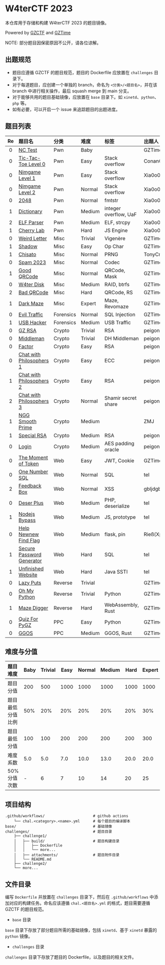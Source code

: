 # W4terCTF 2023

本仓库用于存储和构建 W4terCTF 2023 的题目镜像。

Powered by [GZCTF](https://github.com/GZTimeWalker/GZCTF) and [GZTime](https://github.com/GZTimeWalker/)

NOTE: 部分题目因保密原因不公开，请各位谅解。

## 出题规范

- 题目应遵循 GZCTF 的题目规范，题目的 Dockerfile 应放置在 `challenges` 目录下。
- 对于每道题目，应创建一个单独的 branch，命名为 `<分类>/<题目名>`，并在该 branch 中进行相关操作，最后 squash merge 到 main 分支。
- 对于能够共用的题目基础镜像，应放置在 `base` 目录下。如 `xinetd`、`python`、`php` 等。
- 如有必要，可以开启一个 issue 来追踪题目的出题进度。

## 题目列表

| Re  | 题目名                                                                  | 分类      | 难度    | 标签                  | 出题人           |
| :-: | :---------------------------------------------------------------------- | :-------- | :------ | :-------------------- | :--------------- |
|  0  | [NC Test](challenges/pwn/nc-test/)                                      | Pwn       | Baby    |                       | GZTime           |
|  0  | [Tic-Tac-Toe Level 0](challenges/pwn/tic-tac-toe-level-0/)              | Pwn       | Easy    | Stack overflow        | ConanC           |
|  0  | [Nimgame Level 1](challenges/pwn/nimgame-level-1/)                      | Pwn       | Easy    | Stack overflow        | Xia0o0o0o        |
|  0  | [Nimgame Level 2](challenges/pwn/nimgame-level-2/)                      | Pwn       | Normal  | Stack overflow        | Xia0o0o0o        |
|  0  | [2048](challenges/pwn/2048/)                                            | Pwn       | Normal  | fmtstr                | Xia0o0o0o        |
|  1  | [Dictionary](challenges/pwn/dictionary/)                                | Pwn       | Medium  | integer overflow, UaF | Xia0o0o0o        |
|  2  | [ELF Parser](challenges/pwn/elf-parser/)                                | Pwn       | Medium  | ELF, strcpy           | Xia0o0o0o        |
|  1  | [Cherry Lab](challenges/pwn/cherry-lab/)                                | Pwn       | Hard    | JS Engine             | Xia0o0o0o        |
|  0  | [Weird Letter](challenges/misc/weird-letter/)                           | Misc      | Trivial | Vigenère              | GZTime           |
|  1  | [Shadow](challenges/misc/shadow/)                                       | Misc      | Easy    | Op Char               | GZTime           |
|  1  | [Chisato](challenges/misc/chisato/)                                     | Misc      | Normal  | PRNG                  | TonyCrane(AAA)   |
|  0  | [Spam 2023](challenges/misc/spam-2023/)                                 | Misc      | Normal  | Codec                 | GZTime           |
|  1  | [Good QRCode](challenges/misc/good-qrcode/)                             | Misc      | Normal  | QRCode, Mask          | GZTime           |
|  0  | [W4ter Disk](challenges/misc/w4ter-disk/)                               | Misc      | Medium  | RAID, btrfs           | GZTime           |
|  2  | [Bad QRCode](challenges/misc/bad-qrcode/)                               | Misc      | Hard    | QRCode, RS            | GZTime           |
|  1  | [Dark Maze](challenges/misc/dark-maze/)                                 | Misc      | Expert  | Maze, Revomaze        | GZTime           |
|  0  | [Evil Traffic](challenges/forensics/evil-traffic/)                      | Forensics | Normal  | SQL Injection         | GZTime           |
|  1  | [USB Hacker](challenges/forensics/usb-hacker)                           | Forensics | Medium  | USB Traffic           | GZTime           |
|  0  | [GZ RSA](challenges/crypto/gz-rsa/)                                     | Crypto    | Trivial | RSA                   | peigong          |
|  0  | [Middleman](challenges/crypto/middleman/)                               | Crypto    | Trivial | DH Middleman          | peigong          |
|  0  | [Factor](challenges/crypto/factor/)                                     | Crypto    | Easy    | RSA                   | peigong          |
|  0  | [Chat with Philosophers 1](challenges/crypto/chat-with-philosophers-1/) | Crypto    | Easy    | ECC                   | peigong          |
|  1  | [Chat with Philosophers 2](challenges/crypto/chat-with-philosophers-2/) | Crypto    | Easy    | RSA                   | peigong          |
|  2  | [Chat with Philosophers 3](challenges/crypto/chat-with-philosophers-3/) | Crypto    | Normal  | Shamir secret share   | peigong          |
|  1  | [NGG Smooth Prime](challenges/crypto/never-gonna-give-smooth-prime/)    | Crypto    | Medium  |                       | ZMJ              |
|  1  | [Special RSA](challenges/crypto/special-rsa/)                           | Crypto    | Medium  | RSA                   | peigong          |
|  0  | [Login](challenges/crypto/login/)                                       | Crypto    | Medium  | AES padding oracle    | peigong          |
|  0  | [The Moment of Token](challenges/web/the-moment-of-token/)              | Web       | Easy    | JWT, Cookie           | GZTime           |
|  0  | [One Number SQL](challenges/web/one-number-sql/)                        | Web       | Normal  | SQL                   | tel              |
|  2  | [Feedback Box](challenges/web/feedback-box/)                            | Web       | Normal  | XSS                   | gbljdgb(Xp0int)  |
|  0  | [Deser Plus](challenges/web/deser-plus/)                                | Web       | Medium  | PHP, deserialize      | tel              |
|  1  | [Nodejs Bypass](challenges/web/nodejs-bypass/)                          | Web       | Medium  | JS, prototype         | tel              |
|  0  | [Help Newnew Find Flag](challenges/web/help-new-new-find-flag/)         | Web       | Medium  | flask, pin            | Rieß(Xp0int)     |
|  1  | [Secure Password Generator](challenges/web/secure-password-generator/)  | Web       | Hard    | SQL                   | tel              |
|  1  | [Unfinished Website](challenges/web/unfinished-website/)                | Web       | Hard    | Java SSTI             | tel              |
|  0  | [Lazy Puts](challenges/reverse/lazy-puts/)                              | Reverse   | Trivial |                       | GZTime           |
|  0  | [Oh My Python](challenges/reverse/oh-my-python/)                        | Reverse   | Trivial | Python                | GZTime           |
|  1  | [Maze Digger](challenges/reverse/maze-digger/)                          | Reverse   | Hard    | WebAssembly, Rust     | GZTime           |
|  0  | [Quiz For PyGZ](challenges/ppc/quiz-for-pygz/)                          | PPC       | Easy    | Python                | GZTime           |
|  0  | [GGOS](challenges/ppc/ggos/)                                            | PPC       | Medium  | GGOS, Rust            | GZTime           |

## 难度与分值

| 题目难度         | Baby | Trivial | Easy | Normal | Medium | Hard | Expert | Insane |
| :--------------- | ---- | ------- | ---- | ------ | ------ | ---- | ------ | ------ |
| 题目分值         | 200  | 500     | 1000 | 1000   | 1000   | 1000 | 1000   | 1000   |
| 题目最低分值比例 | 50%  | 20%     | 20%  | 20%    | 20%    | 20%  | 30%    | 30%    |
| 题目最低分值     | 100  | 100     | 200  | 200    | 200    | 200  | 300    | 300    |
| 难度系数         | 5.0  | 5.0     | 7.0  | 10.0   | 13.0   | 20.0 | 20.0   | 25.0   |
| 50% 分值次数     | -    | 6       | 7    | 10     | 14     | 20   | 25     | 30     |

## 项目结构

```
.github/workflows/                      # github actions
    └── chal.<category>.<name>.yml      # 每个题目的编译脚本
base/                                   # 基础镜像
challenges/                             # 题目目录
    ├── challenge1/
    │   ├── build/                      # 题目构建目录
    │   │   ├── Dockerfile
    │   │   └── more...
    │   ├── attachments/                # 题目附件目录
    │   └── README.md
    ├── challenge2/
    └── more...
```

## 文件目录

编写 `Dockerfile` 并放置在 `challenges` 目录下，然后在 `.github/workflows` 中添加对应的构建任务。命名应该遵循 `chal.<题目名>.yml` 的格式，题目需要遵循 GZCTF 的题目规范。

- `base` 目录

`base` 目录下存放了部分题目所需的基础镜像，包括 `xinetd`、基于 `xinetd` 暴露的 `python` 镜像。

- `challenges` 目录

`challenges` 目录下存放了题目的 Dockerfile，以及题目的相关文件。
